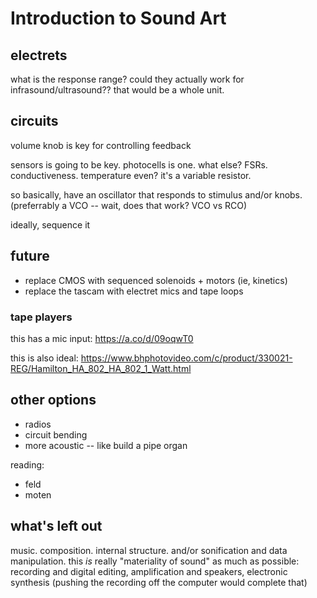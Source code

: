 # Introduction to Sound Art

## electrets

what is the response range? could they actually work for infrasound/ultrasound?? that would be a whole unit.


## circuits

volume knob is key for controlling feedback

sensors is going to be key. photocells is one. what else? FSRs. conductiveness. temperature even? it's a variable resistor.

so basically, have an oscillator that responds to stimulus and/or knobs. (preferrably a VCO -- wait, does that work? VCO vs RCO)

ideally, sequence it


## future

- replace CMOS with sequenced solenoids + motors (ie, kinetics)
- replace the tascam with electret mics and tape loops



### tape players

this has a mic input:
https://a.co/d/09oqwT0

this is also ideal:
https://www.bhphotovideo.com/c/product/330021-REG/Hamilton_HA_802_HA_802_1_Watt.html



## other options

- radios
- circuit bending
- more acoustic -- like build a pipe organ

reading:
- feld
- moten


## what's left out

music. composition. internal structure. and/or sonification and data manipulation. this _is_ really "materiality of sound" as much as possible: recording and digital editing, amplification and speakers, electronic synthesis (pushing the recording off the computer would complete that)

